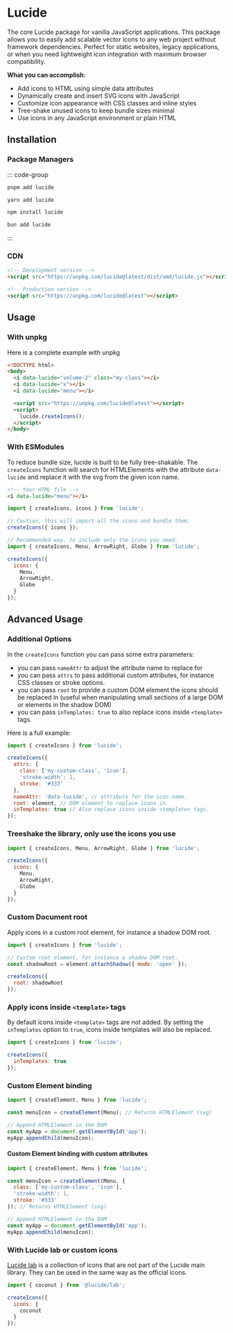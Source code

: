 # Lucide

The core Lucide package for vanilla JavaScript applications. This package allows you to easily add scalable vector icons to any web project without framework dependencies. Perfect for static websites, legacy applications, or when you need lightweight icon integration with maximum browser compatibility.

**What you can accomplish:**
- Add icons to HTML using simple data attributes
- Dynamically create and insert SVG icons with JavaScript
- Customize icon appearance with CSS classes and inline styles
- Tree-shake unused icons to keep bundle sizes minimal
- Use icons in any JavaScript environment or plain HTML

## Installation

### Package Managers

::: code-group

```sh [pnpm]
pnpm add lucide
```

```sh [yarn]
yarn add lucide
```

```sh [npm]
npm install lucide
```

```sh [bun]
bun add lucide
```

:::

### CDN

```html
<!-- Development version -->
<script src="https://unpkg.com/lucide@latest/dist/umd/lucide.js"></script>

<!-- Production version -->
<script src="https://unpkg.com/lucide@latest"></script>
```

## Usage

### With unpkg

Here is a complete example with unpkg

```html
<!DOCTYPE html>
<body>
  <i data-lucide="volume-2" class="my-class"></i>
  <i data-lucide="x"></i>
  <i data-lucide="menu"></i>

  <script src="https://unpkg.com/lucide@latest"></script>
  <script>
    lucide.createIcons();
  </script>
</body>
```

### With ESModules

To reduce bundle size, lucide is built to be fully tree-shakable.
The `createIcons` function will search for HTMLElements with the attribute `data-lucide` and replace it with the svg from the given icon name.

```html
<!-- Your HTML file -->
<i data-lucide="menu"></i>
```

```js
import { createIcons, icons } from 'lucide';

// Caution, this will import all the icons and bundle them.
createIcons({ icons });

// Recommended way, to include only the icons you need.
import { createIcons, Menu, ArrowRight, Globe } from 'lucide';

createIcons({
  icons: {
    Menu,
    ArrowRight,
    Globe
  }
});
```

## Advanced Usage

### Additional Options

In the `createIcons` function you can pass some extra parameters:

- you can pass `nameAttr` to adjust the attribute name to replace for
- you can pass `attrs` to pass additional custom attributes, for instance CSS classes or stroke options.
- you can pass `root` to provide a custom DOM element the icons should be replaced in (useful when manipulating small sections of a large DOM or elements in the shadow DOM)
- you can pass `inTemplates: true` to also replace icons inside `<template>` tags.

Here is a full example:

```js
import { createIcons } from 'lucide';

createIcons({
  attrs: {
    class: ['my-custom-class', 'icon'],
    'stroke-width': 1,
    stroke: '#333'
  },
  nameAttr: 'data-lucide', // attribute for the icon name.
  root: element, // DOM element to replace icons in.
  inTemplates: true // Also replace icons inside <template> tags.
});
```

### Treeshake the library, only use the icons you use

```js
import { createIcons, Menu, ArrowRight, Globe } from 'lucide';

createIcons({
  icons: {
    Menu,
    ArrowRight,
    Globe
  }
});
```

### Custom Document root

Apply icons in a custom root element, for instance a shadow DOM root.

```js
import { createIcons } from 'lucide';

// Custom root element, for instance a shadow DOM root.
const shadowRoot = element.attachShadow({ mode: 'open' });

createIcons({
  root: shadowRoot
});
```

### Apply icons inside `<template>` tags

By default icons inside `<template>` tags are not added.
By setting the `inTemplates` option to `true`, icons inside templates will also be replaced.

```js
import { createIcons } from 'lucide';

createIcons({
  inTemplates: true
});
```

### Custom Element binding

```js
import { createElement, Menu } from 'lucide';

const menuIcon = createElement(Menu); // Returns HTMLElement (svg)

// Append HTMLElement in the DOM
const myApp = document.getElementById('app');
myApp.appendChild(menuIcon);
```

#### Custom Element binding with custom attributes

```js
import { createElement, Menu } from 'lucide';

const menuIcon = createElement(Menu, {
  class: ['my-custom-class', 'icon'],
  'stroke-width': 1,
  stroke: '#333'
}); // Returns HTMLElement (svg)

// Append HTMLElement in the DOM
const myApp = document.getElementById('app');
myApp.appendChild(menuIcon);
```

### With Lucide lab or custom icons

[Lucide lab](https://github.com/lucide-icons/lucide-lab) is a collection of icons that are not part of the Lucide main library.
They can be used in the same way as the official icons.

```js
import { coconut } from '@lucide/lab';

createIcons({
  icons: {
    coconut
  }
});
```
